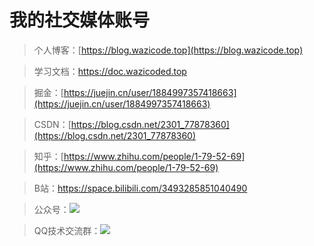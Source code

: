 # 我的社交媒体账号

> 个人博客：[https://blog.wazicode.top](https://blog.wazicode.top)

> 学习文档：https://doc.wazicoded.top

> 掘金：[https://juejin.cn/user/1884997357418663](https://juejin.cn/user/1884997357418663)

> CSDN：[https://blog.csdn.net/2301_77878360](https://blog.csdn.net/2301_77878360)

> 知乎：[https://www.zhihu.com/people/1-79-52-69](https://www.zhihu.com/people/1-79-52-69)

> B站：https://space.bilibili.com/3493285851040490

> 公众号：![](./img/wxgzh.png)

> QQ技术交流群：![](./img/qqgroupnum.jpg)



